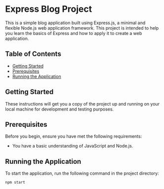 # Express Blog Project

This is a simple blog application built using Express.js, a minimal and flexible Node.js web application framework. This project is intended to help you learn the basics of Express and how to apply it to create a web application.

## Table of Contents
- [Getting Started](#getting-started)
- [Prerequisites](#prerequisites)
- [Running the Application](#running-the-application)


## Getting Started
These instructions will get you a copy of the project up and running on your local machine for development and testing purposes.

## Prerequisites

Before you begin, ensure you have met the following requirements:
- You have a basic understanding of JavaScript and Node.js.

## Running the Application

To start the application, run the following command in the project directory:
```sh
npm start
